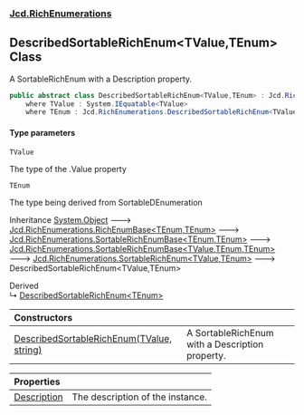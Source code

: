### [Jcd.RichEnumerations](Jcd.RichEnumerations.md 'Jcd.RichEnumerations')

## DescribedSortableRichEnum<TValue,TEnum> Class

A SortableRichEnum with a Description property.

```csharp
public abstract class DescribedSortableRichEnum<TValue,TEnum> : Jcd.RichEnumerations.SortableRichEnum<TValue, TEnum>
    where TValue : System.IEquatable<TValue>
    where TEnum : Jcd.RichEnumerations.DescribedSortableRichEnum<TValue, TEnum>, System.IComparable<TEnum>
```
#### Type parameters

<a name='Jcd.RichEnumerations.DescribedSortableRichEnum_TValue,TEnum_.TValue'></a>

`TValue`

The type of the .Value property

<a name='Jcd.RichEnumerations.DescribedSortableRichEnum_TValue,TEnum_.TEnum'></a>

`TEnum`

The type being derived from SortableDEnumeration

Inheritance [System.Object](https://docs.microsoft.com/en-us/dotnet/api/System.Object 'System.Object') &#129106; [Jcd.RichEnumerations.RichEnumBase&lt;](Jcd.RichEnumerations.RichEnumBase_TEnumeration,TEnumeratedItem_.md 'Jcd.RichEnumerations.RichEnumBase<TEnumeration,TEnumeratedItem>')[TEnum](Jcd.RichEnumerations.DescribedSortableRichEnum_TValue,TEnum_.md#Jcd.RichEnumerations.DescribedSortableRichEnum_TValue,TEnum_.TEnum 'Jcd.RichEnumerations.DescribedSortableRichEnum<TValue,TEnum>.TEnum')[,](Jcd.RichEnumerations.RichEnumBase_TEnumeration,TEnumeratedItem_.md 'Jcd.RichEnumerations.RichEnumBase<TEnumeration,TEnumeratedItem>')[TEnum](Jcd.RichEnumerations.DescribedSortableRichEnum_TValue,TEnum_.md#Jcd.RichEnumerations.DescribedSortableRichEnum_TValue,TEnum_.TEnum 'Jcd.RichEnumerations.DescribedSortableRichEnum<TValue,TEnum>.TEnum')[&gt;](Jcd.RichEnumerations.RichEnumBase_TEnumeration,TEnumeratedItem_.md 'Jcd.RichEnumerations.RichEnumBase<TEnumeration,TEnumeratedItem>') &#129106; [Jcd.RichEnumerations.SortableRichEnumBase&lt;](Jcd.RichEnumerations.SortableRichEnumBase_TEnumeration,TEnumeratedItem_.md 'Jcd.RichEnumerations.SortableRichEnumBase<TEnumeration,TEnumeratedItem>')[TEnum](Jcd.RichEnumerations.DescribedSortableRichEnum_TValue,TEnum_.md#Jcd.RichEnumerations.DescribedSortableRichEnum_TValue,TEnum_.TEnum 'Jcd.RichEnumerations.DescribedSortableRichEnum<TValue,TEnum>.TEnum')[,](Jcd.RichEnumerations.SortableRichEnumBase_TEnumeration,TEnumeratedItem_.md 'Jcd.RichEnumerations.SortableRichEnumBase<TEnumeration,TEnumeratedItem>')[TEnum](Jcd.RichEnumerations.DescribedSortableRichEnum_TValue,TEnum_.md#Jcd.RichEnumerations.DescribedSortableRichEnum_TValue,TEnum_.TEnum 'Jcd.RichEnumerations.DescribedSortableRichEnum<TValue,TEnum>.TEnum')[&gt;](Jcd.RichEnumerations.SortableRichEnumBase_TEnumeration,TEnumeratedItem_.md 'Jcd.RichEnumerations.SortableRichEnumBase<TEnumeration,TEnumeratedItem>') &#129106; [Jcd.RichEnumerations.SortableRichEnumBase&lt;](Jcd.RichEnumerations.SortableRichEnumBase_TValue,TEnumeration,TEnumeratedItem_.md 'Jcd.RichEnumerations.SortableRichEnumBase<TValue,TEnumeration,TEnumeratedItem>')[TValue](Jcd.RichEnumerations.DescribedSortableRichEnum_TValue,TEnum_.md#Jcd.RichEnumerations.DescribedSortableRichEnum_TValue,TEnum_.TValue 'Jcd.RichEnumerations.DescribedSortableRichEnum<TValue,TEnum>.TValue')[,](Jcd.RichEnumerations.SortableRichEnumBase_TValue,TEnumeration,TEnumeratedItem_.md 'Jcd.RichEnumerations.SortableRichEnumBase<TValue,TEnumeration,TEnumeratedItem>')[TEnum](Jcd.RichEnumerations.DescribedSortableRichEnum_TValue,TEnum_.md#Jcd.RichEnumerations.DescribedSortableRichEnum_TValue,TEnum_.TEnum 'Jcd.RichEnumerations.DescribedSortableRichEnum<TValue,TEnum>.TEnum')[,](Jcd.RichEnumerations.SortableRichEnumBase_TValue,TEnumeration,TEnumeratedItem_.md 'Jcd.RichEnumerations.SortableRichEnumBase<TValue,TEnumeration,TEnumeratedItem>')[TEnum](Jcd.RichEnumerations.DescribedSortableRichEnum_TValue,TEnum_.md#Jcd.RichEnumerations.DescribedSortableRichEnum_TValue,TEnum_.TEnum 'Jcd.RichEnumerations.DescribedSortableRichEnum<TValue,TEnum>.TEnum')[&gt;](Jcd.RichEnumerations.SortableRichEnumBase_TValue,TEnumeration,TEnumeratedItem_.md 'Jcd.RichEnumerations.SortableRichEnumBase<TValue,TEnumeration,TEnumeratedItem>') &#129106; [Jcd.RichEnumerations.SortableRichEnum&lt;](Jcd.RichEnumerations.SortableRichEnum_TValue,TEnum_.md 'Jcd.RichEnumerations.SortableRichEnum<TValue,TEnum>')[TValue](Jcd.RichEnumerations.DescribedSortableRichEnum_TValue,TEnum_.md#Jcd.RichEnumerations.DescribedSortableRichEnum_TValue,TEnum_.TValue 'Jcd.RichEnumerations.DescribedSortableRichEnum<TValue,TEnum>.TValue')[,](Jcd.RichEnumerations.SortableRichEnum_TValue,TEnum_.md 'Jcd.RichEnumerations.SortableRichEnum<TValue,TEnum>')[TEnum](Jcd.RichEnumerations.DescribedSortableRichEnum_TValue,TEnum_.md#Jcd.RichEnumerations.DescribedSortableRichEnum_TValue,TEnum_.TEnum 'Jcd.RichEnumerations.DescribedSortableRichEnum<TValue,TEnum>.TEnum')[&gt;](Jcd.RichEnumerations.SortableRichEnum_TValue,TEnum_.md 'Jcd.RichEnumerations.SortableRichEnum<TValue,TEnum>') &#129106; DescribedSortableRichEnum<TValue,TEnum>

Derived  
&#8627; [DescribedSortableRichEnum&lt;TEnum&gt;](Jcd.RichEnumerations.DescribedSortableRichEnum_TEnum_.md 'Jcd.RichEnumerations.DescribedSortableRichEnum<TEnum>')

| Constructors | |
| :--- | :--- |
| [DescribedSortableRichEnum(TValue, string)](Jcd.RichEnumerations.DescribedSortableRichEnum_TValue,TEnum_.DescribedSortableRichEnum(TValue,string).md 'Jcd.RichEnumerations.DescribedSortableRichEnum<TValue,TEnum>.DescribedSortableRichEnum(TValue, string)') | A SortableRichEnum with a Description property. |

| Properties | |
| :--- | :--- |
| [Description](Jcd.RichEnumerations.DescribedSortableRichEnum_TValue,TEnum_.Description.md 'Jcd.RichEnumerations.DescribedSortableRichEnum<TValue,TEnum>.Description') | The description of the instance. |
